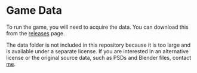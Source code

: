 # Game Data

To run the game, you will need to acquire the data. You can download this from the [releases](https://github.com/justinmeiners/pre-rendered-backgrounds/releases) page.

The data folder is not included in this repository because it is too large and is available under a separate license. If you are interested in an alternative license or the original source data, such as PSDs and Blender files, contact [me](https://justinmeiners.github.io).

